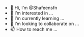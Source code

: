 - 👋 Hi, I’m @Shafeensfn
- 👀 I’m interested in ...
- 🌱 I’m currently learning ...
- 💞️ I’m looking to collaborate on ...
- 📫 How to reach me ...

<!---
Shafeensfn/Shafeensfn is a ✨ special ✨ repository because its `README.md` (this file) appears on your GitHub profile.
You can click the Preview link to take a look at your changes.
--->

